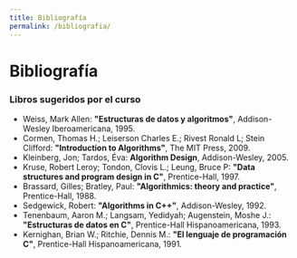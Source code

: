 ```yaml
---
title: Bibliografía
permalink: /bibliografia/
---
```


# Bibliografía

### Libros sugeridos por el curso

* Weiss, Mark Allen: **"Estructuras de datos y algoritmos"**, Addison-Wesley Iberoamericana, 1995.
* Cormen, Thomas H.; Leiserson Charles E.; Rivest Ronald L; Stein Clifford: **"Introduction to Algorithms"**, The MIT Press, 2009.
* Kleinberg, Jon; Tardos, Éva: **Algorithm Design**, Addison-Wesley, 2005.
* Kruse, Robert Leroy;  Tondon, Clovis L.;  Leung, Bruce P: **"Data structures and program design in C"**, Prentice-Hall, 1997.
* Brassard, Gilles;  Bratley, Paul: **"Algorithmics: theory and practice"**, Prentice-Hall, 1988.
* Sedgewick, Robert: **"Algorithms in C++"**, Addison-Wesley, 1992.
* Tenenbaum, Aaron M.;  Langsam, Yedidyah;  Augenstein, Moshe J.: **"Estructuras de datos en C"**, Prentice-Hall Hispanoamericana, 1993.
* Kernighan, Brian W.;  Ritchie, Dennis M.: **"El lenguaje de programación C"**, Prentice-Hall Hispanoamericana, 1991.

